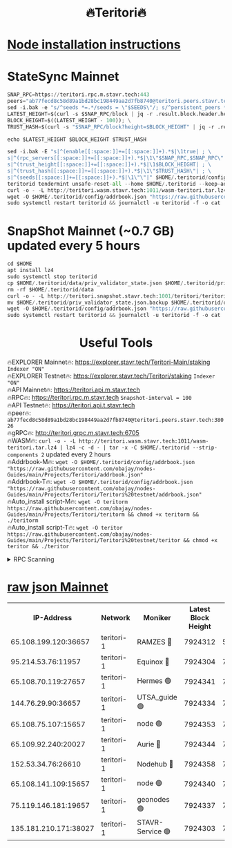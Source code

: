 <h1 align="center"> 🔥Teritori🔥</h1>


[Node installation instructions](https://github.com/obajay/nodes-Guides/tree/main/Projects/Teritori)
=

# StateSync Mainnet
```python
SNAP_RPC=https://teritori.rpc.m.stavr.tech:443
peers="ab77fecd8c58d89a1bd28bc198449aa2d7fb8740@teritori.peers.stavr.tech:38026"
sed -i.bak -e "s/^seeds *=.*/seeds = \"$SEEDS\"/; s/^persistent_peers *=.*/persistent_peers = \"$PEERS\"/" $HOME/.teritorid/config/config.toml
LATEST_HEIGHT=$(curl -s $SNAP_RPC/block | jq -r .result.block.header.height); \
BLOCK_HEIGHT=$((LATEST_HEIGHT - 100)); \
TRUST_HASH=$(curl -s "$SNAP_RPC/block?height=$BLOCK_HEIGHT" | jq -r .result.block_id.hash)

echo $LATEST_HEIGHT $BLOCK_HEIGHT $TRUST_HASH

sed -i.bak -E "s|^(enable[[:space:]]+=[[:space:]]+).*$|\1true| ; \
s|^(rpc_servers[[:space:]]+=[[:space:]]+).*$|\1\"$SNAP_RPC,$SNAP_RPC\"| ; \
s|^(trust_height[[:space:]]+=[[:space:]]+).*$|\1$BLOCK_HEIGHT| ; \
s|^(trust_hash[[:space:]]+=[[:space:]]+).*$|\1\"$TRUST_HASH\"| ; \
s|^(seeds[[:space:]]+=[[:space:]]+).*$|\1\"\"|" $HOME/.teritorid/config/config.toml
teritorid tendermint unsafe-reset-all --home $HOME/.teritorid --keep-addr-book
curl -o - -L http://teritori.wasm.stavr.tech:1011/wasm-teritori.tar.lz4 | lz4 -c -d - | tar -x -C $HOME/.teritorid --strip-components 2
wget -O $HOME/.teritorid/config/addrbook.json "https://raw.githubusercontent.com/obajay/nodes-Guides/main/Projects/Teritori/addrbook.json"
sudo systemctl restart teritorid && journalctl -u teritorid -f -o cat
```

# SnapShot Mainnet (~0.7 GB) updated every 5 hours
```python
cd $HOME
apt install lz4
sudo systemctl stop teritorid
cp $HOME/.teritorid/data/priv_validator_state.json $HOME/.teritorid/priv_validator_state.json.backup
rm -rf $HOME/.teritorid/data
curl -o - -L http://teritori.snapshot.stavr.tech:1001/teritori/teritori-snap.tar.lz4 | lz4 -c -d - | tar -x -C $HOME/.teritorid --strip-components 2
mv $HOME/.teritorid/priv_validator_state.json.backup $HOME/.teritorid/data/priv_validator_state.json
wget -O $HOME/.teritorid/config/addrbook.json "https://raw.githubusercontent.com/obajay/nodes-Guides/main/Projects/Teritori/addrbook.json"
sudo systemctl restart teritorid && journalctl -u teritorid -f -o cat
```
 <h1 align="center"> Useful Tools</h1>

🔥EXPLORER Mainnet🔥:      https://explorer.stavr.tech/Teritori-Main/staking      `Indexer "ON"` \
🔥EXPLORER Testnet🔥:        https://explorer.stavr.tech/Teritori/staking            `Indexer "ON"` \
🔥API Mainnet🔥:                   https://teritori.api.m.stavr.tech \
🔥RPC🔥:                                   https://teritori.rpc.m.stavr.tech                         `Snapshot-interval = 100` \
🔥API Testnet🔥:                     https://teritori.api.t.stavr.tech \
🔥peer🔥:                     `ab77fecd8c58d89a1bd28bc198449aa2d7fb8740@teritori.peers.stavr.tech:38026` \
🔥gRPC🔥:                                http://teritori.grpc.m.stavr.tech:6705 \
🔥WASM🔥: ```curl -o - -L http://teritori.wasm.stavr.tech:1011/wasm-teritori.tar.lz4 | lz4 -c -d - | tar -x -C $HOME/.teritorid --strip-components 2``` updated every 2 hours \
🔥Addrbook-M🔥:    ```wget -O $HOME/.teritorid/config/addrbook.json "https://raw.githubusercontent.com/obajay/nodes-Guides/main/Projects/Teritori/addrbook.json"``` \
🔥Addrbook-T🔥:    ```wget -O $HOME/.teritorid/config/addrbook.json "https://raw.githubusercontent.com/obajay/nodes-Guides/main/Projects/Teritori/Teritori%20testnet/addrbook.json"``` \
🔥Auto_install script-M🔥: ```wget -O teritorm https://raw.githubusercontent.com/obajay/nodes-Guides/main/Projects/Teritori/teritorm && chmod +x teritorm && ./teritorm``` \
🔥Auto_install script-T🔥: ```wget -O teritor https://raw.githubusercontent.com/obajay/nodes-Guides/main/Projects/Teritori/Teritori%20testnet/teritor && chmod +x teritor && ./teritor```

<details>
<summary>RPC Scanning</summary>

<h2 align="center"> We scan nodes in real time every 4 hours. And we provide the final result of RPC endpoints.
We cannot influence the operation of these nodes in any way. </h2>


```python
If Voting Power is higher than 0 --> then the Node is a validator of the network and may be subject to attack and be a potential threat to the chain.
```
```python
We marked such validators with a red symbol
```

</details>

[raw json Mainnet](https://rpc-check.teritorim.stavr.tech/teritorim/rpc-teritorim-result.json)
=



<table><tr><th>IP-Address</th><th>Network</th><th>Moniker</th><th>Latest Block Height</th><th>Earliest Block Height</th><th>Catching Up</th><th>Tx Index</th><th>Voting Power</th><th>Scan Time</th></tr><tr><td>65.108.199.120:36657</td><td>teritori-1</td><td>RAMZES 🔴</td><td>7924312</td><td>5996001</td><td>False</td><td>on</td><td>787914</td><td>2024-03-18T17:11:44.115759425UTC</td></tr><tr><td>95.214.53.76:11957</td><td>teritori-1</td><td>Equinox 🔴</td><td>7924304</td><td>7203180</td><td>False</td><td>on</td><td>1538175</td><td>2024-03-18T17:10:57.222839897UTC</td></tr><tr><td>65.108.70.119:27657</td><td>teritori-1</td><td>Hermes 🟢</td><td>7924341</td><td>7203180</td><td>False</td><td>on</td><td>0</td><td>2024-03-18T17:14:29.200339259UTC</td></tr><tr><td>144.76.29.90:36657</td><td>teritori-1</td><td>UTSA_guide 🟢</td><td>7924334</td><td>7208001</td><td>False</td><td>on</td><td>0</td><td>2024-03-18T17:13:47.890843871UTC</td></tr><tr><td>65.108.75.107:15657</td><td>teritori-1</td><td>node 🟢</td><td>7924353</td><td>7358868</td><td>False</td><td>on</td><td>0</td><td>2024-03-18T17:15:40.601582103UTC</td></tr><tr><td>65.109.92.240:20027</td><td>teritori-1</td><td>Aurie 🔴</td><td>7924344</td><td>7568001</td><td>False</td><td>on</td><td>119310</td><td>2024-03-18T17:14:45.926247618UTC</td></tr><tr><td>152.53.34.76:26610</td><td>teritori-1</td><td>Nodehub 🔴</td><td>7924358</td><td>7580883</td><td>False</td><td>on</td><td>65696</td><td>2024-03-18T17:16:12.698058395UTC</td></tr><tr><td>65.108.141.109:15657</td><td>teritori-1</td><td>node 🟢</td><td>7924340</td><td>7714496</td><td>False</td><td>on</td><td>0</td><td>2024-03-18T17:14:24.107457524UTC</td></tr><tr><td>75.119.146.181:19657</td><td>teritori-1</td><td>geonodes 🟢</td><td>7924337</td><td>7747478</td><td>False</td><td>on</td><td>0</td><td>2024-03-18T17:14:09.180544171UTC</td></tr><tr><td>135.181.210.171:38027</td><td>teritori-1</td><td>STAVR-Service 🟢</td><td>7924303</td><td>7923001</td><td>False</td><td>on</td><td>0</td><td>2024-03-18T17:10:52.720577760UTC</td></tr></table>
